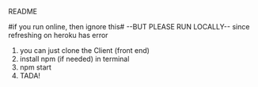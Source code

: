 README

#if you run online, then ignore this#
--BUT PLEASE RUN LOCALLY-- since refreshing on heroku has error

1. you can just clone the Client (front end)
2. install npm (if needed) in terminal
3. npm start
4. TADA!
